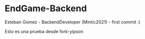 # EndGame-Backend

Esteban Gomez - BackendDeveloper (Mintic2021) - first commit :)

Esto es una prueba desde fork-yipson
